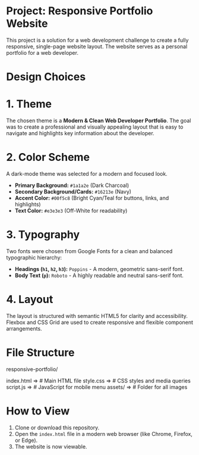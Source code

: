 # Project: Responsive Portfolio Website

This project is a solution for a web development challenge to create a fully responsive, single-page website layout. The website serves as a personal portfolio for a web developer.

# Design Choices

# 1. Theme
The chosen theme is a **Modern & Clean Web Developer Portfolio**. The goal was to create a professional and visually appealing layout that is easy to navigate and highlights key information about the developer.

# 2. Color Scheme
A dark-mode theme was selected for a modern and focused look.
- **Primary Background:** `#1a1a2e` (Dark Charcoal)
- **Secondary Background/Cards:** `#16213e` (Navy)
- **Accent Color:** `#00f5c8` (Bright Cyan/Teal for buttons, links, and highlights)
- **Text Color:** `#e3e3e3` (Off-White for readability)

# 3. Typography
Two fonts were chosen from Google Fonts for a clean and balanced typographic hierarchy:
- **Headings (`h1`, `h2`, `h3`):** `Poppins` - A modern, geometric sans-serif font.
- **Body Text (`p`):** `Roboto` - A highly readable and neutral sans-serif font.

# 4. Layout
The layout is structured with semantic HTML5 for clarity and accessibility. Flexbox and CSS Grid are used to create responsive and flexible component arrangements.

# File Structure

responsive-portfolio/

 index.html     =>     # Main HTML file
 style.css      =>     # CSS styles and media queries
 script.js      =>     # JavaScript for mobile menu
 assets/        =>     # Folder for all images

# How to View
1. Clone or download this repository.
2. Open the `index.html` file in a modern web browser (like Chrome, Firefox, or Edge).
3. The website is now viewable.